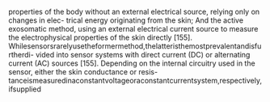 properties of the body without an external electrical source, relying only on changes in elec-
trical energy originating from the skin; And the active exosomatic method, using an external
electrical current source to measure the electrophysical properties of the skin directly [155].
Whilesensorsrarelyusetheformermethod,thelatteristhemostprevalentandisfurtherdi-
vided into sensor systems with direct current (DC) or alternating current (AC) sources [155].
Depending on the internal circuitry used in the sensor, either the skin conductance or resis-
tanceismeasuredinaconstantvoltageoraconstantcurrentsystem,respectively,ifsupplied